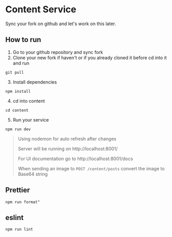 # Content Service

Sync your fork on github and let's work on this later.

## How to run

1. Go to your github repository and sync fork
2. Clone your new fork if haven't or if you already cloned it before cd into it and run

```
git pull
```

3. Install dependencies

```
npm install
```

4. cd into content

```
cd content
```

5. Run your service

```
npm run dev
```

> Using nodemon for auto refresh after changes
>
> Server will be running on http://localhost:8001/
>
> For UI documentation go to http://localhost:8001/docs
>
> When sending an image to `POST /content/posts` convert the image to Base64 string

## Prettier

```
npm run format"
```

## eslint

```
npm run lint
```

